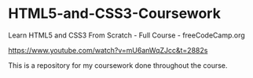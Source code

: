 # HTML5-and-CSS3-Coursework
Learn HTML5 and CSS3 From Scratch - Full Course - freeCodeCamp.org

https://www.youtube.com/watch?v=mU6anWqZJcc&t=2882s

This is a repository for my coursework done throughout the course.
